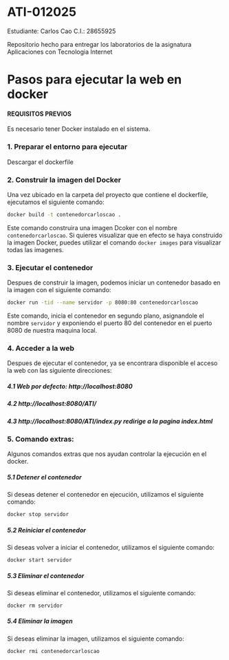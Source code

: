 # ATI-012025
Estudiante: Carlos Cao 
C.I.: 28655925

Repositorio hecho para entregar los laboratorios de la asignatura Aplicaciones con Tecnologia Internet

# Pasos para ejecutar la web en docker

#### REQUISITOS PREVIOS

Es necesario tener Docker instalado en el sistema.

### 1. Preparar el entorno para ejecutar

Descargar el dockerfile

### 2. Construir la imagen del Docker

Una vez ubicado en la carpeta del proyecto que contiene el dockerfile, ejecutamos el siguiente comando:

```bash
docker build -t contenedorcarloscao .
```
Este comando construira una imagen Dcoker con el nombre `contenedorcarloscao`. Si quieres visualizar que en efecto se haya construido la imagen Docker, puedes utilizar el comando `docker images` para visualizar todas las imagenes.

### 3. Ejecutar el contenedor

Despues de construir la imagen, podemos iniciar un contenedor basado en la imagen con el siguiente comando:

```bash
docker run -tid --name servidor -p 8080:80 contenedorcarloscao
```

Este comando, inicia el contenedor en segundo plano, asignandole el nombre `servidor` y exponiendo el puerto 80 del contenedor en el puerto 8080 de nuestra maquina local.

### 4. Acceder a la web

Despues de ejecutar el contenedor, ya se encontrara disponible el acceso la web con las siguiente direcciones:

##### 4.1 Web por defecto: http://localhost:8080 

##### 4.2 http://localhost:8080/ATI/

##### 4.3 http://localhost:8080/ATI/index.py redirige a la pagina index.html

### 5. Comando extras:

Algunos comandos extras que nos ayudan controlar la ejecución en el docker.

##### 5.1 Detener el contenedor

Si deseas detener el contenedor en ejecución, utilizamos el siguiente comando:

```bash
docker stop servidor
```

##### 5.2 Reiniciar el contenedor

Si deseas volver a iniciar el contenedor, utilizamos el siguiente comando:

```bash
docker start servidor
```
##### 5.3 Eliminar el contenedor

Si deseas eliminar el contenedor, utilizamos el siguiente comando:

```bash
docker rm servidor
```
##### 5.4 Eliminar la imagen

Si deseas eliminar la imagen, utilizamos el siguiente comando:

```bash
docker rmi contenedorcarloscao
```
